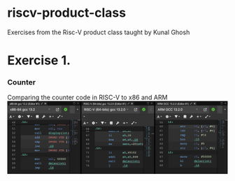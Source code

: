 # riscv-product-class
 Exercises from the Risc-V product class taught by Kunal Ghosh
 # Exercise 1. 
 ### Counter
 Comparing the counter code in RISC-V to x86 and ARM
 ![alt text](https://github.com/brickstackr/riscv-product-class/blob/main/ex1/ex1-1.png "comparing compiler output")